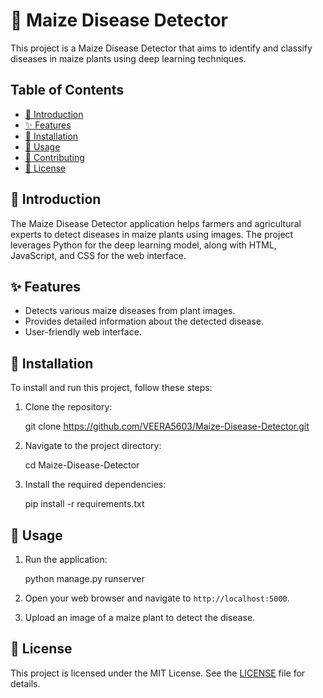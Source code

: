 
# 🌽 Maize Disease Detector

This project is a Maize Disease Detector that aims to identify and classify diseases in maize plants using deep learning techniques.

## Table of Contents

- [📖 Introduction](#-introduction)
- [✨ Features](#-features)
- [🔧 Installation](#-installation)
- [🚀 Usage](#-usage)
- [🤝 Contributing](#-contributing)
- [📄 License](#-license)

## 📖 Introduction

The Maize Disease Detector application helps farmers and agricultural experts to detect diseases in maize plants using images. The project leverages Python for the deep learning model, along with HTML, JavaScript, and CSS for the web interface.

## ✨ Features

- Detects various maize diseases from plant images.
- Provides detailed information about the detected disease.
- User-friendly web interface.

## 🔧 Installation

To install and run this project, follow these steps:

1. Clone the repository:

   git clone https://github.com/VEERA5603/Maize-Disease-Detector.git


2. Navigate to the project directory:
  
   cd Maize-Disease-Detector


3. Install the required dependencies:
   
   pip install -r requirements.txt
   


## 🚀 Usage

1. Run the application:
   
   python manage.py runserver


2. Open your web browser and navigate to `http://localhost:5000`.

3. Upload an image of a maize plant to detect the disease.


## 📄 License

This project is licensed under the MIT License. See the [LICENSE](LICENSE) file for details.
